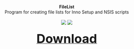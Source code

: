 <div align=center>
<b>FileList</b><br>
  Program for creating file lists for Inno Setup and NSIS scripts<br><br>
  <img src=https://github.com/markovuser/File-List/releases/download/latest/FileList2.jpg>
  <img src=https://github.com/markovuser/File-List/releases/download/latest/FileList2.jpg><br><br>
<a href="https://github.com/markovuser/File-List/releases/download/latest/FileList.zip" target="_blank" title="FileList"><b><span style="font-display:auto;font-size: 40px;">Download</span></b></a></div>
